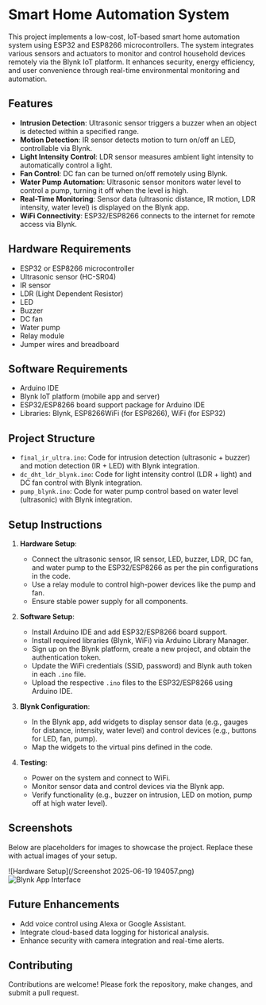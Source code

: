 # Smart Home Automation System

This project implements a low-cost, IoT-based smart home automation system using ESP32 and ESP8266 microcontrollers. The system integrates various sensors and actuators to monitor and control household devices remotely via the Blynk IoT platform. It enhances security, energy efficiency, and user convenience through real-time environmental monitoring and automation.

## Features
- **Intrusion Detection**: Ultrasonic sensor triggers a buzzer when an object is detected within a specified range.
- **Motion Detection**: IR sensor detects motion to turn on/off an LED, controllable via Blynk.
- **Light Intensity Control**: LDR sensor measures ambient light intensity to automatically control a light.
- **Fan Control**: DC fan can be turned on/off remotely using Blynk.
- **Water Pump Automation**: Ultrasonic sensor monitors water level to control a pump, turning it off when the level is high.
- **Real-Time Monitoring**: Sensor data (ultrasonic distance, IR motion, LDR intensity, water level) is displayed on the Blynk app.
- **WiFi Connectivity**: ESP32/ESP8266 connects to the internet for remote access via Blynk.

## Hardware Requirements
- ESP32 or ESP8266 microcontroller
- Ultrasonic sensor (HC-SR04)
- IR sensor
- LDR (Light Dependent Resistor)
- LED
- Buzzer
- DC fan
- Water pump
- Relay module
- Jumper wires and breadboard

## Software Requirements
- Arduino IDE
- Blynk IoT platform (mobile app and server)
- ESP32/ESP8266 board support package for Arduino IDE
- Libraries: Blynk, ESP8266WiFi (for ESP8266), WiFi (for ESP32)

## Project Structure
- `final_ir_ultra.ino`: Code for intrusion detection (ultrasonic + buzzer) and motion detection (IR + LED) with Blynk integration.
- `dc_dht_ldr_blynk.ino`: Code for light intensity control (LDR + light) and DC fan control with Blynk integration.
- `pump_blynk.ino`: Code for water pump control based on water level (ultrasonic) with Blynk integration.

## Setup Instructions
1. **Hardware Setup**:
   - Connect the ultrasonic sensor, IR sensor, LED, buzzer, LDR, DC fan, and water pump to the ESP32/ESP8266 as per the pin configurations in the code.
   - Use a relay module to control high-power devices like the pump and fan.
   - Ensure stable power supply for all components.

2. **Software Setup**:
   - Install Arduino IDE and add ESP32/ESP8266 board support.
   - Install required libraries (Blynk, WiFi) via Arduino Library Manager.
   - Sign up on the Blynk platform, create a new project, and obtain the authentication token.
   - Update the WiFi credentials (SSID, password) and Blynk auth token in each `.ino` file.
   - Upload the respective `.ino` files to the ESP32/ESP8266 using Arduino IDE.

3. **Blynk Configuration**:
   - In the Blynk app, add widgets to display sensor data (e.g., gauges for distance, intensity, water level) and control devices (e.g., buttons for LED, fan, pump).
   - Map the widgets to the virtual pins defined in the code.

4. **Testing**:
   - Power on the system and connect to WiFi.
   - Monitor sensor data and control devices via the Blynk app.
   - Verify functionality (e.g., buzzer on intrusion, LED on motion, pump off at high water level).

## Screenshots
Below are placeholders for images to showcase the project. Replace these with actual images of your setup.

![Hardware Setup](/Screenshot 2025-06-19 194057.png)
![Blynk App Interface](images/blynk_interface.jpg)


## Future Enhancements
- Add voice control using Alexa or Google Assistant.
- Integrate cloud-based data logging for historical analysis.
- Enhance security with camera integration and real-time alerts.

## Contributing
Contributions are welcome! Please fork the repository, make changes, and submit a pull request.

